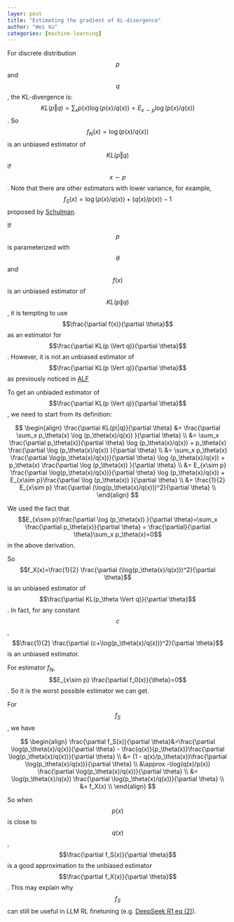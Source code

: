 ```yaml
---
layer: post
title: "Estimating the gradient of KL-divergence"
author: "Wei Xu"
categories: [machine-learning]
---
```


For discrete distribution $$p$$ and $$q$$, the KL-divergence is:
$$KL(p \Vert q)=\sum_x p(x) \log (p(x)/q(x))=E_{x\sim p} \log(p(x)/q(x))$$.
So $$f_N(x)=\log(p(x)/q(x))$$ is an unbiased estimator of $$KL(p \Vert q)$$ if $$x\sim p$$.
Note that there are other estimators with lower variance, for example, $$f_S(x)=\log(p(x)/q(x))+(q(x)/p(x))-1$$ proposed
by [Schulman](http://joschu.net/blog/kl-approx.html).

If $$p$$ is parameterized with $$\theta$$ and $$f(x)$$ is an unbiased estimator
of $$KL(p\|q)$$, it is tempting to use $$\frac{\partial f(x)}{\partial \theta}$$ as an estimator for
$$\frac{\partial KL(p \Vert q)}{\partial \theta}$$. However, it is not an unbiased estimator
of $$\frac{\partial KL(p \Vert q)}{\partial \theta}$$ as previously noticed in [ALF](https://alf.readthedocs.io/en/latest/notes/estimating_derivative_of_expectation.html)

To get an unbiaded estimator of $$\frac{\partial KL(p \Vert q)}{\partial \theta}$$, we need to start from its definition:

$$
\begin{align}
\frac{\partial KL(p\|q)}{\partial \theta} &= \frac{\partial \sum_x p_\theta(x) \log (p_\theta(x)/q(x)) }{\partial \theta} \\
&= \sum_x \frac{\partial p_\theta(x)}{\partial \theta} \log (p_\theta(x)/q(x)) + p_\theta(x) \frac{\partial \log (p_\theta(x)/q(x)) }{\partial \theta} \\
&= \sum_x p_\theta(x) \frac{\partial \log(p_\theta(x)/q(x))}{\partial \theta} \log (p_\theta(x)/q(x)) + p_\theta(x) \frac{\partial \log (p_\theta(x)) }{\partial \theta} \\
&= E_{x\sim p} \frac{\partial \log(p_\theta(x)/q(x))}{\partial \theta} \log (p_\theta(x)/q(x)) + E_{x\sim p}\frac{\partial \log (p_\theta(x)) }{\partial \theta} \\
&= \frac{1}{2} E_{x\sim p} \frac{\partial (\log(p_\theta(x)/q(x)))^2}{\partial \theta} \\
\end{align}
$$

We used the fact that $$E_{x\sim p}\frac{\partial \log (p_\theta(x)) }{\partial \theta}=\sum_x \frac{\partial p_\theta(x)}{\partial \theta} = \frac{\partial}{\partial \theta}\sum_x p_\theta(x)=0$$
in the above derivation.

So $$f_X(x)=\frac{1}{2} \frac{\partial (\log(p_\theta(x)/q(x)))^2}{\partial \theta}$$ is an
unbiased estimator of $$\frac{\partial KL(p_\theta \Vert q)}{\partial \theta}$$. In fact, for any constant $$c$$,
$$\frac{1}{2} \frac{\partial (c+\log(p_\theta(x)/q(x)))^2}{\partial \theta}$$ is an unbiased estimator.

For estimator $f_N$, $$E_{x\sim p} \frac{\partial f_0(x)}{\theta}=0$$. So it is the worst possible estimator
we can get.

For $$f_S$$, we have

$$
\begin{align}
\frac{\partial f_S(x)}{\partial \theta}&=\frac{\partial \log(p_\theta(x)/q(x)}{\partial \theta} - \frac{q(x)}{p_\theta(x)}\frac{\partial \log(p_\theta(x)/q(x))}{\partial \theta} \\
&= (1 - q(x)/p_\theta(x))\frac{\partial \log(p_\theta(x)/q(x))}{\partial \theta} \\
&\approx -\log(q(x)/p(x)) \frac{\partial \log(p_\theta(x)/q(x))}{\partial \theta} \\
&= \log(p_\theta(x)/q(x)) \frac{\partial \log(p_\theta(x)/q(x))}{\partial \theta} \\
&= f_X(x) \\
\end{align}
$$

So when $$p(x)$$ is close to $$q(x)$$, $$\frac{\partial f_S(x)}{\partial \theta}$$
is a good approximation to the unbiased estimator $$\frac{\partial f_X(x)}{\partial \theta}$$.
This may explain why $$f_S$$ can still be useful in LLM RL finetuning (e.g. [DeepSeek R1 eq (2)](https://arxiv.org/abs/2501.12948)).

